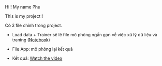 Hi ! My name Phu

This is my project !

Có 3 file chính trong project.
 
- Load data + Trainer sẽ lẽ file mô phỏng ngắn gọn về việc xử lý dữ liệu và traning
([Notebook](https://colab.research.google.com/drive/1aSfciE9msnYFWKnUkaFowD0npnLdxkM1#scrollTo=aR2Ws8jiJA3-))
- File App: mô phỏng lại kết quả

- Kết quả: [Watch the video](https://drive.google.com/file/d/18JTq-_9eOeDBeqKbQY0za9Ccrc_XhHQS/view?usp=sharing)
